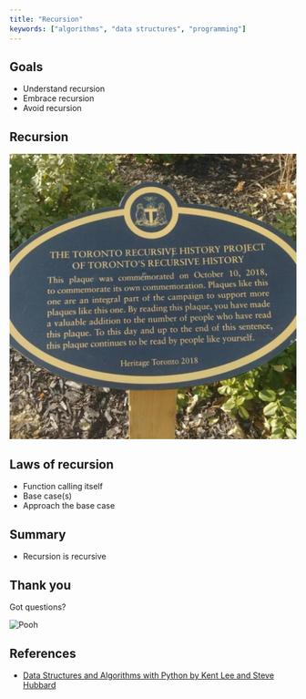 ```yaml
---
title: "Recursion"
keywords: ["algorithms", "data structures", "programming"]
---
```


## Goals

* Understand recursion
* Embrace recursion
* Avoid recursion

## Recursion

![Toronto](images/recursion_toronto.jpg)

## Laws of recursion

* Function calling itself
* Base case(s)
* Approach the base case

## Summary

* Recursion is recursive

## Thank you

Got questions?

![Pooh](images/recursion_pooh.gif)

## References

* [Data Structures and Algorithms with Python by Kent Lee and Steve Hubbard](https://dl.acm.org/citation.cfm?id=2732680)
